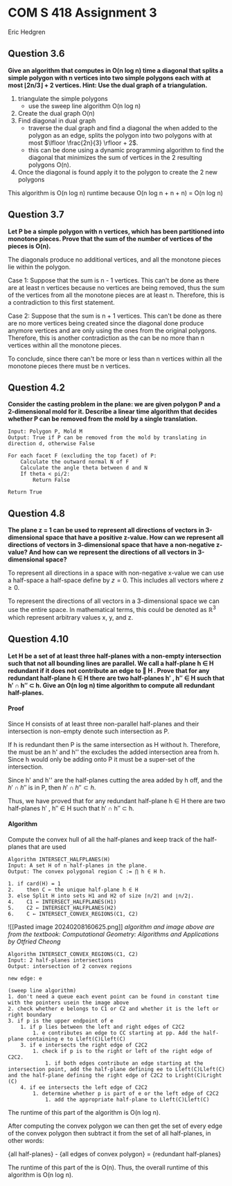 # COM S 418 Assignment 3
Eric Hedgren

## Question 3.6

**Give an algorithm that computes in O(n log n) time a diagonal that splits a simple polygon with n vertices into two simple polygons each with at most ⌊2n/3⌋ + 2 vertices. Hint: Use the dual graph of a triangulation.**

1. triangulate the simple polygons
	- use the sweep line algorithm O(n log n)
2. Create the dual graph O(n)
3. Find diagonal in dual graph
	- traverse the dual graph and find a diagonal the when added to the polygon as an edge, splits the polygon into two polygons with at most $\lfloor \frac{2n}{3} \rfloor + 2$.
	- this can be done using a dynamic programming algorithm to find the diagonal that minimizes the sum of vertices in the 2 resulting polygons O(n).
4. Once the diagonal is found apply it to the polygon to create the 2 new polygons

This algorithm is O(n log n) runtime because O(n log n + n  + n) = O(n log n)


## Question 3.7

**Let P be a simple polygon with n vertices, which has been partitioned into monotone pieces. Prove that the sum of the number of vertices of the pieces is O(n).**

The diagonals produce no additional vertices, and all the monotone pieces lie within the polygon.

Case 1: Suppose that the sum is n - 1 vertices. This can't be done as there are at least n vertices because no vertices are being removed, thus the sum of the vertices from all the monotone pieces are at least n. Therefore, this is a contradiction to this first statement.

Case 2: Suppose that the sum is n + 1 vertices. This can't be done as there are no more vertices being created since the diagonal done produce anymore vertices and are only using the ones from the original polygons. Therefore, this is another contradiction as the can be no more than n vertices within all the monotone pieces.

To conclude, since there can't be more or less than n vertices within all the monotone pieces there must be n vertices.

## Question 4.2

**Consider the casting problem in the plane: we are given polygon P and a 2-dimensional mold for it. Describe a linear time algorithm that decides whether P can be removed from the mold by a single translation.**

```
Input: Polygon P, Mold M
Output: True if P can be removed from the mold by translating in direction d, otherwise False

For each facet F (excluding the top facet) of P:
    Calculate the outward normal N of F
    Calculate the angle theta between d and N
    If theta < pi/2:
        Return False

Return True

```

## Question 4.8

**The plane z = 1 can be used to represent all directions of vectors in 3-dimensional space that have a positive z-value. How can we represent all directions of vectors in 3-dimensional space that have a non-negative z-value? And how can we represent the directions of all vectors in 3-dimensional space?**

To represent all directions in a space with non-negative x-value we can use a half-space a half-space define by $z=0$. This includes all vectors where $z \ge 0$.

To represent the directions of all vectors in a 3-dimensional space we can use the entire space. In mathematical terms, this could be denoted as $\mathbb{R}^3$ which represent arbitrary values x, y, and z. 

## Question 4.10

**Let H be a set of at least three half-planes with a non-empty intersection such that not all bounding lines are parallel. We call a half-plane h ∈ H redundant if it does not contribute an edge to 􏰅 H . Prove that for any redundant half-plane h ∈ H there are two half-planes h′ , h′′ ∈ H such that h′ ∩ h′′ ⊂ h. Give an O(n log n) time algorithm to compute all redundant half-planes.**
#### Proof

Since H consists of at least three non-parallel half-planes and their intersection is non-empty denote such intersection as P.

If h is redundant then P is the same intersection as H without h. Therefore, the must be an h' and h'' the excludes the added intersection area from h. Since h would only be adding onto P it must be a super-set of the intersection.

Since h' and h'' are the half-planes cutting the area added by h off, and the $h' \cap h''$ is in P, then $h' \cap h'' \subset h$.

Thus, we have proved that for any redundant half-plane h ∈ H there are two half-planes h′ , h′′ ∈ H such that h′ ∩ h′′ ⊂ h. 

#### Algorithm

Compute the convex hull of all the half-planes and keep track of the half-planes that are used

```
Algorithm INTERSECT_HALFPLANES(H)
Input: A set H of n half-planes in the plane.
Output: The convex polygonal region C := ⋂ h ∈ H h.

1. if card(H) = 1
2.    then C ← the unique half-plane h ∈ H
3. else Split H into sets H1 and H2 of size ⌈n/2⌉ and ⌊n/2⌋.
4.    C1 ← INTERSECT_HALFPLANES(H1)
5.    C2 ← INTERSECT_HALFPLANES(H2)
6.    C ← INTERSECT_CONVEX_REGIONS(C1, C2)
```

![[Pasted image 20240208160625.png]]
*algorithm and image above are from the textbook: Computational Geometry: Algorithms and Applications by Otfried Cheong*

```
Algorithm INTERSECT_CONVEX_REGIONS(C1, C2)
Input: 2 half-planes intersections
Output: intersection of 2 convex regions

new edge: e

(sweep line algorithm)
1. don't need a queue each event point can be found in constant time with the pointers usein the image above 
2. check whether e belongs to C1 or C2 and whether it is the left or right boundary
3. if p is the upper endpoint of e 
	1. if p lies between the left and right edges of C2C2
		1. e contributes an edge to CC starting at pp. Add the half-plane containing e to Lleft(C)Lleft​(C)
	3. if e intersects the right edge of C2C2
		1. check if p is to the right or left of the right edge of C2C2.
			1. if both edges contribute an edge starting at the intersection point, add the half-plane defining ee to Lleft(C)Lleft​(C) and the half-plane defining the right edge of C2C2 to Lright(C)Lright​(C)
	4. if ee intersects the left edge of C2C2
		1. determine whether p is part of e or the left edge of C2C2
			1. add the appropriate half-plane to Lleft(C)Lleft​(C)

```

The runtime of this part of the algorithm is O(n log n).

After computing the convex polygon we can then get the set of every edge of the convex polygon then subtract it from the set of all half-planes, in other words:

{all half-planes} - {all edges of convex polygon} = {redundant half-planes}

The runtime of this part of the is O(n). Thus, the overall runtime of this algorithm is O(n log n).